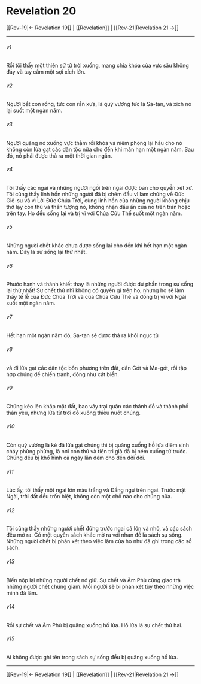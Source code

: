 # Revelation 20

[[Rev-19|← Revelation 19]] | [[Revelation]] | [[Rev-21|Revelation 21 →]]
***



###### v1 
Rồi tôi thấy một thiên sứ từ trời xuống, mang chìa khóa của vực sâu không đáy và tay cầm một sợi xích lớn. 

###### v2 
Người bắt con rồng, tức con rắn xưa, là quỷ vương tức là Sa-tan, và xích nó lại suốt một ngàn năm. 

###### v3 
Người quăng nó xuống vực thẳm rồi khóa và niêm phong lại hầu cho nó không còn lừa gạt các dân tộc nữa cho đến khi mãn hạn một ngàn năm. Sau đó, nó phải được thả ra một thời gian ngắn. 

###### v4 
Tôi thấy các ngai và những người ngồi trên ngai được ban cho quyền xét xử. Tôi cũng thấy linh hồn những người đã bị chém đầu vì làm chứng về Đức Giê-su và vì Lời Đức Chúa Trời, cùng linh hồn của những người không chịu thờ lạy con thú và thần tượng nó, không nhận dấu ấn của nó trên trán hoặc trên tay. Họ đều sống lại và trị vì với Chúa Cứu Thế suốt một ngàn năm. 

###### v5 
Những người chết khác chưa được sống lại cho đến khi hết hạn một ngàn năm. Đây là sự sống lại thứ nhất. 

###### v6 
Phước hạnh và thánh khiết thay là những người được dự phần trong sự sống lại thứ nhất! Sự chết thứ nhì không có quyền gì trên họ, nhưng họ sẽ làm thầy tế lễ của Đức Chúa Trời và của Chúa Cứu Thế và đồng trị vì với Ngài suốt một ngàn năm. 

###### v7 
Hết hạn một ngàn năm đó, Sa-tan sẽ được thả ra khỏi ngục tù 

###### v8 
và đi lừa gạt các dân tộc bốn phương trên đất, dân Gót và Ma-gót, rồi tập hợp chúng để chiến tranh, đông như cát biển. 

###### v9 
Chúng kéo lên khắp mặt đất, bao vây trại quân các thánh đồ và thành phố thân yêu, nhưng lửa từ trời đổ xuống thiêu nuốt chúng. 

###### v10 
Còn quỷ vương là kẻ đã lừa gạt chúng thì bị quăng xuống hồ lửa diêm sinh cháy phừng phừng, là nơi con thú và tiên tri giả đã bị ném xuống từ trước. Chúng đều bị khổ hình cả ngày lẫn đêm cho đến đời đời. 

###### v11 
Lúc ấy, tôi thấy một ngai lớn màu trắng và Đấng ngự trên ngai. Trước mặt Ngài, trời đất đều trốn biệt, không còn một chỗ nào cho chúng nữa. 

###### v12 
Tôi cũng thấy những người chết đứng trước ngai cả lớn và nhỏ, và các sách đều mở ra. Có một quyển sách khác mở ra với nhan đề là sách sự sống. Những người chết bị phán xét theo việc làm của họ như đã ghi trong các sổ sách. 

###### v13 
Biển nộp lại những người chết nó giữ. Sự chết và Âm Phủ cũng giao trả những người chết chúng giam. Mỗi người sẽ bị phán xét tùy theo những việc mình đã làm. 

###### v14 
Rồi sự chết và Âm Phủ bị quăng xuống hồ lửa. Hồ lửa là sự chết thứ hai. 

###### v15 
Ai không được ghi tên trong sách sự sống đều bị quăng xuống hồ lửa.

***
[[Rev-19|← Revelation 19]] | [[Revelation]] | [[Rev-21|Revelation 21 →]]
